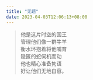 ```yaml
---
title: "无题"
date: 2023-04-03T12:06:13+08:00
---
```

>他是这片时空的国王\
管理他们像一群牛羊\
衡水环抱着将他哺育\
隐匿的蛇伺机而动\
他也精心准备隽语\
好让他们无地自容。